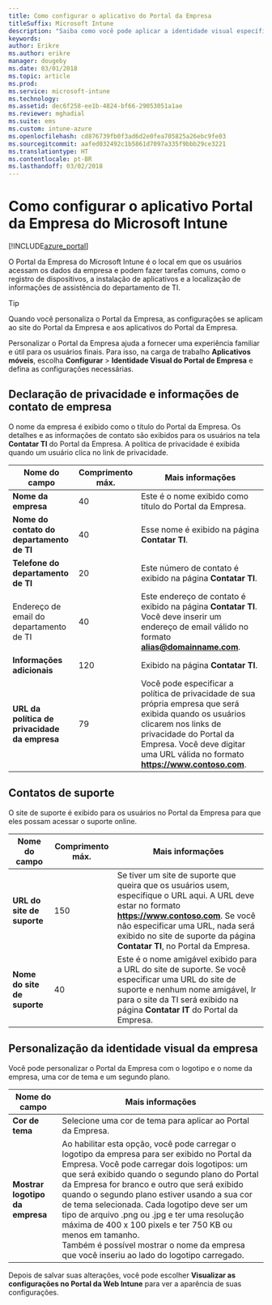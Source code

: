 ```yaml
---
title: Como configurar o aplicativo do Portal da Empresa
titleSuffix: Microsoft Intune
description: "Saiba como você pode aplicar a identidade visual específica à empresa ao aplicativo do Portal da Empresa do Intune."
keywords: 
author: Erikre
ms.author: erikre
manager: dougeby
ms.date: 03/01/2018
ms.topic: article
ms.prod: 
ms.service: microsoft-intune
ms.technology: 
ms.assetid: dec6f258-ee1b-4824-bf66-29053051a1ae
ms.reviewer: mghadial
ms.suite: ems
ms.custom: intune-azure
ms.openlocfilehash: cd876739fb0f3ad6d2e0fea705825a26ebc9fe03
ms.sourcegitcommit: aafed032492c1b5861d7097a335f9bbb29ce3221
ms.translationtype: HT
ms.contentlocale: pt-BR
ms.lasthandoff: 03/02/2018
---
```

# <a name="how-to-configure-the-microsoft-intune-company-portal-app"></a>Como configurar o aplicativo Portal da Empresa do Microsoft Intune

[!INCLUDE[azure_portal](./includes/azure_portal.md)]

O Portal da Empresa do Microsoft Intune é o local em que os usuários acessam os dados da empresa e podem fazer tarefas comuns, como o registro de dispositivos, a instalação de aplicativos e a localização de informações de assistência do departamento de TI.        

> [!Tip]        
> Quando você personaliza o Portal da Empresa, as configurações se aplicam ao site do Portal da Empresa e aos aplicativos do Portal da Empresa.       

Personalizar o Portal da Empresa ajuda a fornecer uma experiência familiar e útil para os usuários finais. Para isso, na carga de trabalho **Aplicativos móveis**, escolha **Configurar** > **Identidade Visual do Portal de Empresa** e defina as configurações necessárias.      

## <a name="company-contact-information-and-privacy-statement"></a>Declaração de privacidade e informações de contato de empresa        
O nome da empresa é exibido como o título do Portal da Empresa. Os detalhes e as informações de contato são exibidos para os usuários na tela **Contatar TI** do Portal da Empresa. A política de privacidade é exibida quando um usuário clica no link de privacidade.        


|Nome do campo|Comprimento máx.|Mais informações|        
|-|-|-|     
|**Nome da empresa**|40|Este é o nome exibido como título do Portal da Empresa.|        
|**Nome do contato do departamento de TI**|40|Esse nome é exibido na página **Contatar TI**.|      
|**Telefone do departamento de TI**|20|Este número de contato é exibido na página **Contatar TI**.|        
|Endereço de email do departamento de TI|40|Este endereço de contato é exibido na página **Contatar TI**. Você deve inserir um endereço de email válido no formato **alias@domainname.com**.|     
|**Informações adicionais**|120|Exibido na página **Contatar TI**.|      
|**URL da política de privacidade da empresa**|79|Você pode especificar a política de privacidade de sua própria empresa que será exibida quando os usuários clicarem nos links de privacidade do Portal da Empresa. Você deve digitar uma URL válida no formato **https://www.contoso.com**.|        

## <a name="support-contacts"></a>Contatos de suporte     
O site de suporte é exibido para os usuários no Portal da Empresa para que eles possam acessar o suporte online.        



|Nome do campo|Comprimento máx.|Mais informações|        
|-|-|-|     
|**URL do site de suporte**|150|Se tiver um site de suporte que queira que os usuários usem, especifique o URL aqui. A URL deve estar no formato **https://www.contoso.com**. Se você não especificar uma URL, nada será exibido no site de suporte da página **Contatar TI**, no Portal da Empresa.|        
|**Nome do site de suporte**|40|Este é o nome amigável exibido para a URL do site de suporte. Se você especificar uma URL do site de suporte e nenhum nome amigável, Ir para o site da TI será exibido na página **Contatar IT** do Portal da Empresa.       

## <a name="company-branding-customization"></a>Personalização da identidade visual da empresa       
Você pode personalizar o Portal da Empresa com o logotipo e o nome da empresa, uma cor de tema e um segundo plano.     



|Nome do campo|Mais informações|       
|-|-|       
|**Cor de tema**|Selecione uma cor de tema para aplicar ao Portal da Empresa.|      
|**Mostrar logotipo da empresa**|Ao habilitar esta opção, você pode carregar o logotipo da empresa para ser exibido no Portal da Empresa. Você pode carregar dois logotipos: um que será exibido quando o segundo plano do Portal da Empresa for branco e outro que será exibido quando o segundo plano estiver usando a sua cor de tema selecionada. Cada logotipo deve ser um tipo de arquivo .png ou .jpg e ter uma resolução máxima de 400 x 100 pixels e ter 750 KB ou menos em tamanho.<br>Também é possível mostrar o nome da empresa que você inseriu ao lado do logotipo carregado.|      

Depois de salvar suas alterações, você pode escolher **Visualizar as configurações no Portal da Web Intune** para ver a aparência de suas configurações.
